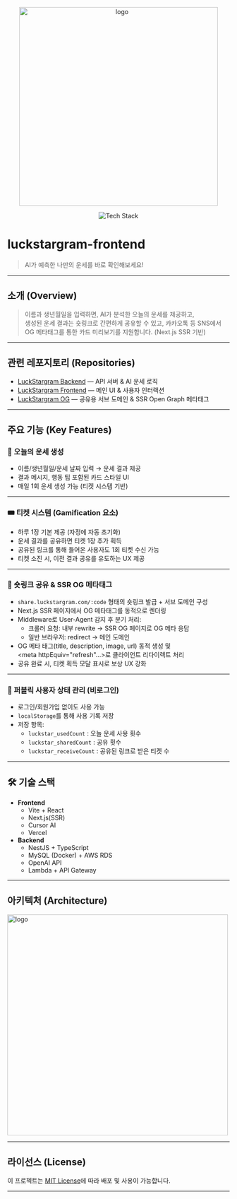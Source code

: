 <p align="center">
  <img width="450" alt="logo" src="https://github.com/user-attachments/assets/c14b85b4-0617-479c-ba2c-f4c4241db5b1"/>
</p>

<p align="center">
  <img src="https://skillicons.dev/icons?i=nestjs,ts,mysql,aws,vercel,react,vite,next" alt="Tech Stack" />
</p>

# luckstargram-frontend

> AI가 예측한 나만의 운세를 바로 확인해보세요!

---

## 소개 (Overview)

> 이름과 생년월일을 입력하면, AI가 분석한 오늘의 운세를 제공하고,  
> 생성된 운세 결과는 숏링크로 간편하게 공유할 수 있고, 카카오톡 등 SNS에서   
> OG 메타태그를 통한 카드 미리보기를 지원합니다. (Next.js SSR 기반)   

---

## 관련 레포지토리 (Repositories)

- [LuckStargram Backend](https://github.com/yooseungmo/luckstargram-backend) — API 서버 & AI 운세 로직
- [LuckStargram Frontend](https://github.com/yooseungmo/luckstargram-frontend) — 메인 UI & 사용자 인터랙션
- [LuckStargram OG](https://github.com/yooseungmo/luckstargram-og) —  공유용 서브 도메인 & SSR Open Graph 메타태그

---

## 주요 기능 (Key Features)

### 🥠 오늘의 운세 생성

- 이름/생년월일/운세 날짜 입력 → 운세 결과 제공
- 결과 메시지, 행동 팁 포함된 카드 스타일 UI
- 매일 1회 운세 생성 가능 (티켓 시스템 기반)

---

### 🎟️ 티켓 시스템 (Gamification 요소)

- 하루 1장 기본 제공 (자정에 자동 초기화)
- 운세 결과를 공유하면 티켓 1장 추가 획득
- 공유된 링크를 통해 들어온 사용자도 1회 티켓 수신 가능
- 티켓 소진 시, 이전 결과 공유를 유도하는 UX 제공

---

### 🔗 숏링크 공유 & SSR OG 메타태그

- `share.luckstargram.com/:code` 형태의 숏링크 발급 + 서브 도메인 구성
- Next.js SSR 페이지에서 OG 메타태그를 동적으로 렌더링
- Middleware로 User-Agent 감지 후 분기 처리:
  - 크롤러 요청: 내부 rewrite → SSR OG 페이지로 OG 메타 응답
  - 일반 브라우저: redirect → 메인 도메인
- OG 메타 태그(title, description, image, url) 동적 생성 및     
  <meta httpEquiv="refresh"...>로 클라이언트 리다이렉트 처리
- 공유 완료 시, 티켓 획득 모달 표시로 보상 UX 강화

---

### 🧠 퍼블릭 사용자 상태 관리 (비로그인)

- 로그인/회원가입 없이도 사용 가능
- `localStorage`를 통해 사용 기록 저장
- 저장 항목:
  - `luckstar_usedCount` : 오늘 운세 사용 횟수
  - `luckstar_sharedCount` : 공유 횟수
  - `luckstar_receiveCount` : 공유된 링크로 받은 티켓 수

---

## 🛠 기술 스택

- **Frontend**
  - Vite + React
  - Next.js(SSR)
  - Cursor AI
  - Vercel
- **Backend**
  - NestJS + TypeScript
  - MySQL (Docker) + AWS RDS
  - OpenAI API
  - Lambda + API Gateway

---

## 아키텍처 (Architecture)

<p align="left">
  <img width="500" alt="logo" src="https://github.com/user-attachments/assets/fadacaa4-5467-4c59-953d-dc85288ebcc1"/>
</p>

---

## 라이선스 (License)

이 프로젝트는 [MIT License](./LICENSE)에 따라 배포 및 사용이 가능합니다.

---
